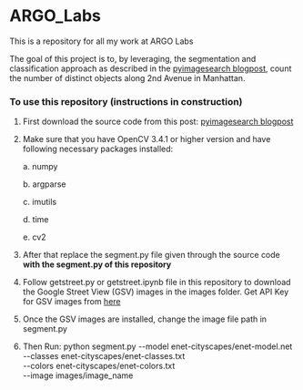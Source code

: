 # ARGO_Labs
This is a repository for all my work at ARGO Labs 

The goal of this project is to, by leveraging, the segmentation and classification approach as described in the [pyimagesearch blogpost](https://www.pyimagesearch.com/2018/09/03/semantic-segmentation-with-opencv-and-deep-learning), count the number of distinct objects along 2nd Avenue in Manhattan.


### To use this repository (instructions in construction)
1. First download the source code from this post: [pyimagesearch blogpost](https://www.pyimagesearch.com/2018/09/03/semantic-segmentation-with-opencv-and-deep-learning)

2. Make sure that you have OpenCV 3.4.1 or higher version and have following necessary packages installed:

   a. numpy
   
   b. argparse
   
   c. imutils
   
   d. time
   
   e. cv2

3. After that replace the segment.py file given through the source code **with the segment.py of this repository**

4. Follow getstreet.py or getstreet.ipynb file in this repository to download the Google Street View (GSV) images in the images folder. Get API Key for GSV images from [here](https://developers.google.com/maps/documentation/streetview/get-api-key)

5. Once the GSV images are installed, change the image file path in segment.py

6. Then Run: python segment.py --model enet-cityscapes/enet-model.net \
	--classes enet-cityscapes/enet-classes.txt \
	--colors enet-cityscapes/enet-colors.txt \
	--image images/image_name
